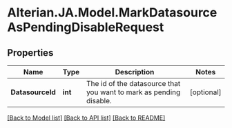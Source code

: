 # Alterian.JA.Model.MarkDatasourceAsPendingDisableRequest

## Properties

Name | Type | Description | Notes
------------ | ------------- | ------------- | -------------
**DatasourceId** | **int** | The id of the datasource that you want to mark as pending disable. | [optional] 

[[Back to Model list]](../README.md#documentation-for-models) [[Back to API list]](../README.md#documentation-for-api-endpoints) [[Back to README]](../README.md)


